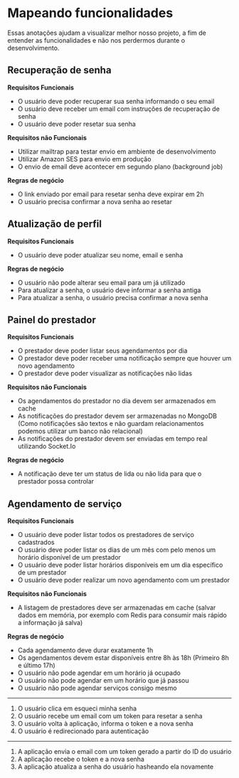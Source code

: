 # Mapeando funcionalidades

Essas anotações ajudam a visualizar melhor nosso projeto, a fim de entender as funcionalidades e não nos perdermos durante o desenvolvimento.

## Recuperação de senha

**Requisitos Funcionais**
- O usuário deve poder recuperar sua senha informando o seu email
- O usuário deve receber um email com instruções de recuperação de senha
- O usuário deve poder resetar sua senha

**Requisitos não Funcionais**
- Utilizar mailtrap para testar envio em ambiente de desenvolvimento
- Utilizar Amazon SES para envio em produção
- O envio de email deve acontecer em segundo plano (background job)

**Regras de negócio**
- O link enviado por email para resetar senha deve expirar em 2h
- O usuário precisa confirmar a nova senha ao resetar

## Atualização de perfil

**Requisitos Funcionais**
- O usuário deve poder atualizar seu nome, email e senha

**Regras de negócio**
- O usuário não pode alterar seu email para um já utilizado
- Para atualizar a senha, o usuário deve informar a senha antiga
- Para atualizar a senha, o usuário precisa confirmar a nova senha

## Painel do prestador

**Requisitos Funcionais**
- O prestador deve poder listar seus agendamentos por dia
- O prestador deve poder receber uma notificação sempre que houver um novo agendamento
- O prestador deve poder visualizar as notificações não lidas

**Requisitos não Funcionais**
- Os agendamentos do prestador no dia devem ser armazenados em cache
- As notificações do prestador devem ser armazenadas no MongoDB (Como notificações são textos e não guardam relacionamentos podemos utilizar um banco não relacional)
- As notificações do prestador devem ser enviadas em tempo real utilizando Socket.Io

**Regras de negócio**
- A notificação deve ter um status de lida ou não lida para que o prestador possa controlar

## Agendamento de serviço

**Requisitos Funcionais**
- O usuário deve poder listar todos os prestadores de serviço cadastrados
- O usuário deve poder listar os dias de um mês com pelo menos um horário disponível de um prestador
- O usuário deve poder listar horários disponíveis em um dia específico de um prestador
- O usuário deve poder realizar um novo agendamento com um prestador

**Requisitos não Funcionais**
- A listagem de prestadores deve ser armazenadas em cache (salvar dados em memória, por exemplo com Redis para consumir mais rápido a informação já salva)

**Regras de negócio**
- Cada agendamento deve durar exatamente 1h
- Os agendamentos devem estar disponíveis entre 8h às 18h (Primeiro 8h e último 17h)
- O usuário não pode agendar em um horário já ocupado
- O usuário não pode agendar em um horário que já passou
- O usuário não pode agendar serviços consigo mesmo

---

1. O usuário clica em esqueci minha senha
2. O usuário recebe um email com um token para resetar a senha
3. O usuário volta à aplicação, informa o token e a nova senha
4. O usuário é redirecionado para autenticação

---

1. A aplicação envia o email com um token gerado a partir do ID do usuário
2. A aplicação recebe o token e a nova senha
3. A aplicação atualiza a senha do usuário hasheando ela novamente
